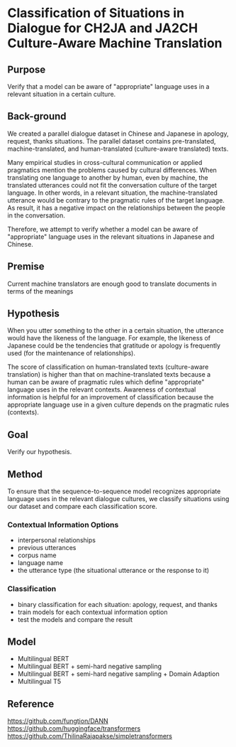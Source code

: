 #  Classification of Situations in Dialogue for CH2JA and JA2CH Culture-Aware Machine Translation

## Purpose
Verify that a model can be aware of "appropriate" language uses in a relevant situation in a certain culture.

## Back-ground
We created a parallel dialogue dataset in Chinese and Japanese in apology, request, thanks situations.
The parallel dataset contains pre-translated, machine-translated, and human-translated (culture-aware translated) texts.

Many empirical studies in cross-cultural communication or applied pragmatics mention the problems caused by cultural differences.
When translating one language to another by human, even by machine, the translated utterances could not fit the conversation culture of the target language.
In other words, in a relevant situation, the machine-translated utterance would be contrary to the pragmatic rules of the target language. 
As result, it has a negative impact on the relationships between the people in the conversation.

Therefore, we attempt to verify whether a model can be aware of "appropriate" language uses in the relevant situations in Japanese and Chinese.

## Premise
Current machine translators are enough good to translate documents in terms of the meanings

## Hypothesis
When you utter something to the other in a certain situation, the utterance would have the likeness of the language.
For example, the likeness of Japanese could be the tendencies that gratitude or apology is frequently used (for the maintenance of relationships).

The score of classification on human-translated texts (culture-aware translation) is higher than that on machine-translated texts because a human can be aware of pragmatic rules which define "appropriate" language uses in the relevant contexts.
Awareness of contextual information is helpful for an improvement of classification because the appropriate language use in a given culture depends on the pragmatic rules (contexts). 

## Goal
Verify our hypothesis.

## Method
To ensure that the sequence-to-sequence model recognizes appropriate language uses in the relevant dialogue cultures, we classify situations using our dataset and compare each classification score.

### Contextual Information Options
+ interpersonal relationships
+ previous utterances
+ corpus name
+ language name
+ the utterance type (the situational utterance or the response to it)

### Classification
+ binary classification for each situation: apology, request, and thanks
+ train models for each contextual information option
+ test the models and compare the result

## Model
+ Multilingual BERT
+ Multilingual BERT + semi-hard negative sampling 
+ Multilingual BERT + semi-hard negative sampling + Domain Adaption
+ Multilingual T5

## Reference

https://github.com/fungtion/DANN
https://github.com/huggingface/transformers
https://github.com/ThilinaRajapakse/simpletransformers

